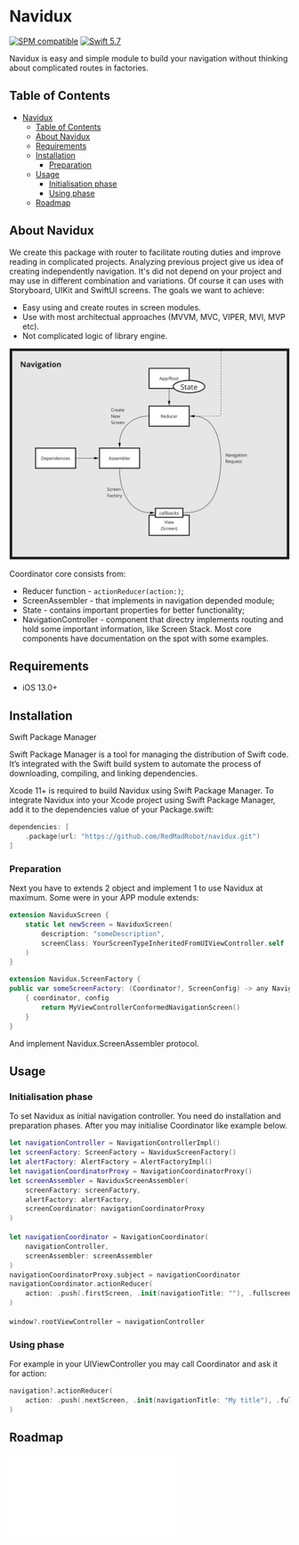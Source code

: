 # Navidux 

[![SPM compatible](https://img.shields.io/badge/spm-compatible-brightgreen.svg?style=flat)](https://swift.org/package-manager)
[![Swift 5.7](https://img.shields.io/badge/swift-5.7-red.svg?style=flat)](https://developer.apple.com/swift)

Navidux is easy and simple module to build your navigation without thinking about complicated routes in factories.

## Table of Contents
- [Navidux](#navidux)
  - [Table of Contents](#contents)
  - [About Navidux](#about-navidux)
  - [Requirements](#requirements)
  - [Installation](#installation)
    - [Preparation](#preparation)
  - [Usage](#usage)
    - [Initialisation phase](#initialisation-phase)
    - [Using phase](#using-phase)
  - [Roadmap](#roadmap)

## About Navidux
We create this package with router to facilitate routing duties and improve reading in complicated projects. Analyzing previous project give us idea of creating independently navigation. It's did not depend on your project and may use in different combination and variations. Of course it can uses with Storyboard, UIKit and SwiftUI screens. 
The goals we want to achieve:
- Easy using and create routes in screen modules.
- Use with most architectual approaches (MVVM, MVC, VIPER, MVI, MVP etc).
- Not complicated logic of library engine.

![Navidux scheme](readme/Navidux_scheme.png)

Coordinator core consists from: 
- Reducer function - ``actionReducer(action:)``; 
- ScreenAssembler - that implements in navigation depended module; 
- State - contains important properties for better functionality;
- NavigationController - component that directry implements routing and hold some important information, like Screen Stack.
Most core components have documentation on the spot with some examples.

## Requirements
- iOS 13.0+

## Installation
Swift Package Manager

Swift Package Manager is a tool for managing the distribution of Swift code. It’s integrated with the Swift build system to automate the process of downloading, compiling, and linking dependencies.

Xcode 11+ is required to build Navidux using Swift Package Manager.
To integrate Navidux into your Xcode project using Swift Package Manager, add it to the dependencies value of your Package.swift:
``` swift
dependencies: [
    .package(url: "https://github.com/RedMadRobot/navidux.git")
]
```

### Preparation
Next you have to extends 2 object and implement 1 to use Navidux at maximum. Some were in your APP module extends:
``` swift
extension NaviduxScreen {
    static let newScreen = NaviduxScreen(
        description: "someDescription",
        screenClass: YourScreenTypeInheritedFromUIViewController.self
    )
}
```
``` swift
extension Navidux.ScreenFactory {
public var someScreenFactory: (Coordinator?, ScreenConfig) -> any NavigationScreen {
    { coordinator, config
        return MyViewControllerConformedNavigationScreen()
    }
}
```

And implement Navidux.ScreenAssembler protocol.

## Usage
### Initialisation phase
To set Navidux as initial navigation controller. You need do installation and preparation phases.  After you may initialise Coordinator like example below. 
``` swift
let navigationController = NavigationControllerImpl()
let screenFactory: ScreenFactory = NaviduxScreenFactory()
let alertFactory: AlertFactory = AlertFactoryImpl()
let navigationCoordinatorProxy = NavigationCoordinatorProxy()
let screenAssembler = NaviduxScreenAssembler(
    screenFactory: screenFactory,
    alertFactory: alertFactory,
    screenCoordinator: navigationCoordinatorProxy
)

let navigationCoordinator = NavigationCoordinator(
    navigationController,
    screenAssembler: screenAssembler
)
navigationCoordinatorProxy.subject = navigationCoordinator
navigationCoordinator.actionReducer(
    action: .push(.firstScreen, .init(navigationTitle: ""), .fullscreen)
)

window?.rootViewController = navigationController
```

### Using phase
For example in your UIViewController you may call Coordinator and ask it for action: 
``` swift
navigation?.actionReducer(
    action: .push(.nextScreen, .init(navigationTitle: "My title"), .fullscreen)
)
```

## Roadmap
![Roadmap there](readme/Roadmap.md)
